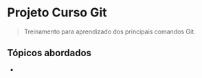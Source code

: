 # Projeto Curso Git
> Treinamento para aprendizado dos principais comandos Git.

## Tópicos abordados
* 
